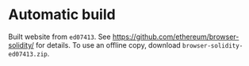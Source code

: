 # Automatic build
Built website from `ed07413`. See https://github.com/ethereum/browser-solidity/ for details.
To use an offline copy, download `browser-solidity-ed07413.zip`.
